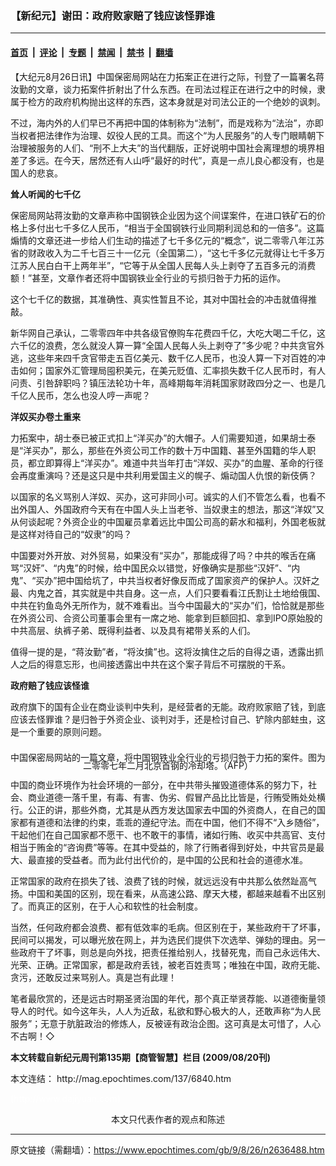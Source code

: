 ### 【新纪元】谢田：政府败家赔了钱应该怪罪谁

---

#### [首页](../../../..?n2636488) &nbsp;|&nbsp; [评论](../../../../../epoch-comment?n2636488) &nbsp;|&nbsp; [专题](../../../../../epoch-special?n2636488) &nbsp;|&nbsp; [禁闻](../../../../../epoch-news?n2636488) &nbsp;|&nbsp; [禁书](../../../../../books?n2636488) &nbsp;|&nbsp; [翻墙](https://github.com/gfw-breaker/nogfw/blob/master/README.md?n2636488)


<div class="post_content" id="artbody" itemprop="articleBody">
 <!-- article content begin -->
 <p>
  【大纪元8月26日讯】中国保密局网站在力拓案正在进行之际，刊登了一篇署名蒋汝勤的文章，谈力拓案件折射出了什么东西。在司法过程正在进行之中的时候，隶属于检方的政府机构抛出这样的东西，这本身就是对司法公正的一个绝妙的讽刺。
 </p>
 <p>
  不过，海内外的人们早已不再把中国的体制称为“法制”，而是戏称为“法治”，亦即当权者把法律作为治理、奴役人民的工具。而这个“为人民服务”的人专门眼睛朝下治理被服务的人们、“刑不上大夫”的当代翻版，正好说明中国社会离理想的境界相差了多远。在今天，居然还有人山呼“最好的时代”，真是一点儿良心都没有，也是国人的悲哀。
 </p>
 <p>
  <b>
   耸人听闻的七千亿
  </b>
 </p>
 <p>
  保密局网站蒋汝勤的文章声称中国钢铁企业因为这个间谍案件，在进口铁矿石的价格上多付出七千多亿人民币，“相当于全国钢铁行业同期利润总和的一倍多”。这篇煽情的文章还进一步给人们生动的描述了七千多亿元的“概念”，说二零零八年江苏省的财政收入为二千七百三十一亿元（全国第二），“这七千多亿元就得让七千多万江苏人民白白干上两年半”，“它等于从全国人民每人头上剥夺了五百多元的消费额！”甚至，文章作者还将中国钢铁业全行业的亏损归咎于力拓的运作。
 </p>
 <p>
  这个七千亿的数据，其准确性、真实性暂且不论，其对中国社会的冲击就值得推敲。
 </p>
 <p>
  新华网自己承认，二零零四年中共各级官僚购车花费四千亿，大吃大喝二千亿，这六千亿的浪费，怎么就没人算一算“全国人民每人头上剥夺了”多少呢？中共贪官外逃，这些年来四千贪官带走五百亿美元、数千亿人民币，也没人算一下对百姓的冲击如何；国家外汇管理局囤积美元，在美元贬值、汇率损失数千亿人民币时，有人问责、引咎辞职吗？镇压法轮功十年，高峰期每年消耗国家财政四分之一、也是几千亿人民币，怎么也没人哼一声呢？
 </p>
 <p>
  <b>
   洋奴买办卷土重来
  </b>
 </p>
 <p>
  力拓案中，胡士泰已被正式扣上“洋买办”的大帽子。人们需要知道，如果胡士泰是“洋买办”，那么，那些在外资公司工作的数十万中国籍、甚至外国籍的华人职员，都立即算得上“洋买办”。难道中共当年打击“洋奴、买办”的血腥、革命的行径会再度重演吗？还是这只是中共利用爱国主义的幌子、煽动国人仇恨的新伎俩？
 </p>
 <p>
  以国家的名义骂别人洋奴、买办，这可非同小可。诚实的人们不管怎么看，也看不出外国人、外国政府今天有在中国人头上当老爷、当奴隶主的想法，那这“洋奴”又从何谈起呢？外资企业的中国雇员拿着远比中国公司高的薪水和福利，外国老板就是这样对待自己的“奴隶”的吗？
 </p>
 <p>
  中国要对外开放、对外贸易，如果没有“买办”，那能成得了吗？中共的喉舌在痛骂“汉奸”、“内鬼”的时候，给中国民众以错觉，好像确实是那些“汉奸”、“内鬼”、“买办”把中国给坑了，中共当权者好像反而成了国家资产的保护人。汉奸之最、内鬼之首，其实就是中共自身。这一点，人们只要看看江氏割让土地给俄国、中共在钓鱼岛外无所作为，就不难看出。当今中国最大的“买办”们，恰恰就是那些在外资公司、合资公司董事会里有一席之地、能拿到巨额回扣、拿到IPO原始股的中共高层、纨裤子弟、既得利益者、以及具有裙带关系的人们。
 </p>
 <p>
  值得一提的是，“蒋汝勤”者，“将汝擒”也。这将汝擒住之后的自得之语，透露出抓人之后的得意忘形，也间接透露出中共在这个案子背后不可摆脱的干系。
 </p>
 <p>
  <b>
   政府赔了钱应该怪谁
  </b>
 </p>
 <p>
  政府旗下的国有企业在商业谈判中失利，是经营者的无能。政府败家赔了钱，到底应该去怪罪谁？是归咎于外资企业、谈判对手，还是检讨自己、铲除内部蛀虫，这是一个重要的原则问题。
 </p>
 <p>
  <!--image v 1.0-->
 </p>
 <div style="line-height: 90%; text-align: center;">
  <br/>
  <span class="bn12">
   中国保密局网站的一篇文章，将中国钢铁业全行业的亏损归咎于力拓的案件。图为二零零七年二月北京首钢的冷却塔。（AFP）
  </span>
 </div>
 <p>
  <!-- -->
 </p>
 <p>
  中国的商业环境作为社会环境的一部分，在中共带头摧毁道德体系的努力下，社会、商业道德一落千里，有毒、有害、伪劣、假冒产品比比皆是，行贿受贿处处横行。公正的讲，那些外商，尤其是从西方发达国家去中国的外资商人，在自己的国家都有道德和法律的约束，乖乖的遵纪守法。而在中国，他们不得不“入乡随俗”，干起他们在自己国家都不愿干、也不敢干的事情，诸如行贿、收买中共高官、支付相当于贿金的“咨询费”等等。在其中受益的，除了行贿者得到好处，中共官员是最大、最直接的受益者。而为此付出代价的，是中国的公民和社会的道德水准。
 </p>
 <p>
  正常国家的政府在损失了钱、浪费了钱的时候，就远远没有中共那么依然趾高气扬。中国和美国的区别，现在看来，从高速公路、摩天大楼，都越来越看不出区别了。而真正的区别，在于人心和软性的社会制度。
 </p>
 <p>
  当然，任何政府都会浪费、都有低效率的毛病。但区别在于，某些政府干了坏事，民间可以揭发，可以曝光放在网上，并为选民们提供下次选举、弹劾的理由。另一些政府干了坏事，则总是向外找，把责任推给别人，找替死鬼，而自己永远伟大、光荣、正确。正常国家，都是政府丢钱，被老百姓责骂；唯独在中国，政府无能、贪污，还敢反过来骂别人。真是岂有此理！
 </p>
 <p>
  笔者最欣赏的，还是远古时期圣贤治国的年代，那个真正举贤荐能、以道德衡量领导人的时代。如今这年头，人人为近敌，私欲和野心极大的人，还敢声称“为人民服务”；无意于肮脏政治的修炼人，反被诬有政治企图。这可真是太可惜了，人心不古啊！◇
 </p>
 <p>
  <b>
   本文转载自新纪元周刊第135期【商管智慧】栏目 (2009/08/20刊)
  </b>
 </p>
 <p>
  本文连结：
  <ok href=" http://mag.epochtimes.com/137/6840.htm " target="_blank">
   http://mag.epochtimes.com/137/6840.htm
  </ok>
 </p>
 <p>
  <font color="#ffffff">
   (http://www.dajiyuan.com)
  </font>
  <br/>
  <center>
   <font class="GY13">
    本文只代表作者的观点和陈述
   </font>
  </center>
 </p>
 <!-- article content end -->
 <div id="below_article_ad">
 </div>
</div>


---

原文链接（需翻墙）：https://www.epochtimes.com/gb/9/8/26/n2636488.htm